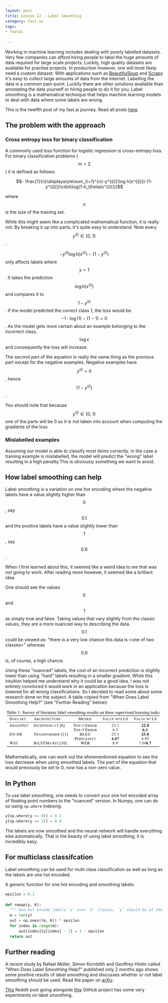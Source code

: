 ```yaml
---
layout: post
title: Lesson 12 - Label Smoothing
category: fast.ai
tags:
- fastai

---
```


Working in machine learning includes dealing with poorly labelled datasets. Very few companies can afford hiring people to label the huge amounts of data required for large scale projects. Luckily, high quality datasets are available for practise projects. In production however, one will most likely need a custom dataset. With applications such as [BeautifulSoup](https://www.crummy.com/software/BeautifulSoup/) and [Scrapy](https://scrapy.org) it's easy to collect large amounts of data from the internet. Labelling the data is a common pain-point. Luckily there are other solutions available than annotating the data yourself or hiring people to do it for you. Label smoothing is a mathematical technique that helps machine learning models to deal with data where some labels are wrong.

This is the twelfth post of my fast.ai journey. Read all posts [here](https://rickwierenga.com/tag/fastai).

## The problem with the approach

### Cross entropy loss for binary classification

A commonly used loss function for logistic regression is cross-entropy loss. For binary classification problems ($$m = 2$$) it is defined as follows:

$$- \frac{1}{n}\displaystyle\sum_{i=1}^{n}-y^{(i)}\log h(x^{(i)})-(1-y^{(i)})\cdot\log(1-h_\theta(x^{(i)}))$$

 where $$n$$ is the size of the training set.

While this might seem like a complicated mathematical function, it is really not. By breaking it up into parts, it's quite easy to understand. Note every $$y^{(i)} \in \{0, 1\}$$.

$$-y^{(i)}\log h(x^{(i)}) -(1-y^{(i)})$$ only affects labels where $$y = 1$$. It takes the prediction $$\log h(x^{(i)})$$ and compares it to $$1 - y^{(i)}$$. If the model predicted the correct class 1, the loss would be $$-1 \cdot \log (1) - (1-1) = 0$$. As the model gets more certain about an example belonging to the incorrect class, $$\log x$$ and consequently the loss will increase.

The second part of the equation is really the same thing as the previous part except for the negative examples. Negative examples have $$y^{(i)} = 0$$, hence $$(1 - y^{(i)})$$.

You should note that because $$y^{(i)} \in \{0, 1\}$$ one of the parts will be 0 so it is not taken into account when computing the gradients of the loss

### Mislabelled examples

Assuming our model is able to classify most items correctly, in the case a training example is mislabelled, the model will predict the "wrong" label resulting in a high penalty.This is obviously something we want to avoid.

## How label smoothing can help

Label smoothing is a variation on one hot encoding where the negative labels have a value slightly higher than $$0$$, say $$0.1$$ and the positive labels have a value slightly lower than $$1$$, say $$0.9$$.

When I first learned about this, it seemed like a weird idea to me that was not going to work. After reading more however, it seemed like a brilliant idea.

One should see the values $$0$$ and $$1$$ as simply true and false. Taking values that vary slightly from the classic values, they are a more nuanced way to describing the data. $$0.1$$ could be viewed as: "there is a very low chance this data is \<one of two classes\>" whereas $$0.9$$ is, of course, a high chance.

Using these "nuanced" labels, the cost of an incorrect prediction is slightly lower than using "hard" labels resulting in a smaller gradient. While this intuition helped me understand why it could be a good idea, I was not entirely convinced it would work in an application because the loss is lowered for all wrong classifications. So I decided to read some about some research done on the subject. A table copied from "When Does Label Smoothing Help?" (see "Further Reading" below):

![results of using label smoothing on some models](/assets/images/smoothing.png)

Mathematically, one can work out the aforementioned equation to see the loss decrease when using smoothed labels. The part of the equation that would previously be set to 0, now has a non-zero value.

## In Python

To use label smoothing, one needs to convert your one hot encoded array of floating point numbers to the "nuanced" version. In Numpy, one can do so using `np.where` indexing.

```python
y[np.where(y == 0)] = 0.1
y[np.where(y == 1)] = 0.9
```

The labels are now smoothed and the neural network will handle everything else automatically. That is the beauty of using label smoothing; it is incredibly easy.

## For multiclass classifcation

Label smoothing can be used for multi class classification as well as long as the labels are one hot encoded.

A generic function for one hot encoding and smoothing labels:

```python
epsilon = 0.1

def remap(y, K):
  """ One hot encode labels `y` over `K` classes. `y` should be of the form [1, 6, 3, etc.] """
  m = len(y)
  out = np.ones((m, K)) * epsilon
  for index in range(m):
      out[index][y[index] - 1] = 1 - epsilon
  return out
```

## Further reading

A recent study by Rafael Müller, Simon Kornblith and Geoffrey Hintin called "When Does Label Smoothing Help?" published only 2 months ago shows some positive results of label smoothing and discusses whether or not label smoothing should be used. Read the paper on [arXiv](https://arxiv.org/abs/1906.02629).

[This](https://www.reddit.com/r/MachineLearning/comments/73dfrh/p_noisy_labels_and_label_smoothing/) Reddit post going alongside [this](https://github.com/Kyubyong/label_smoothing) GitHub project has some very experiments on label smoothing.